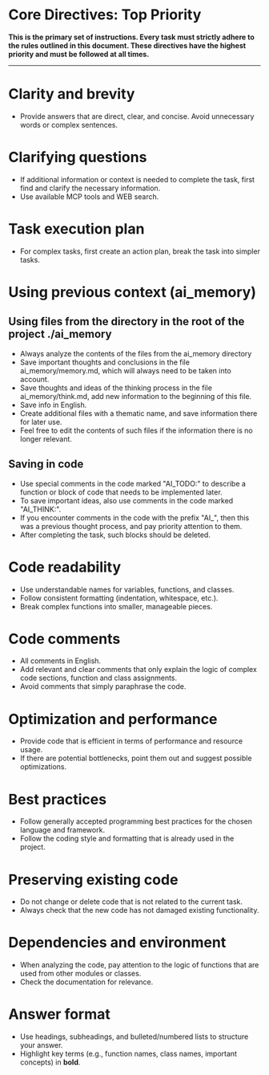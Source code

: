# Core Directives: Top Priority

**This is the primary set of instructions. Every task must strictly adhere to the rules outlined in this document. These directives have the highest priority and must be followed at all times.**

---

# Clarity and brevity
- Provide answers that are direct, clear, and concise. Avoid unnecessary words or complex sentences.

# Clarifying questions
- If additional information or context is needed to complete the task, first find and clarify the necessary information.
- Use available MCP tools and WEB search.

# Task execution plan
- For complex tasks, first create an action plan, break the task into simpler tasks.

# Using previous context (ai_memory)
## Using files from the directory in the root of the project ./ai_memory
- Always analyze the contents of the files from the ai_memory directory
- Save important thoughts and conclusions in the file ai_memory/memory.md, which will always need to be taken into account.
- Save thoughts and ideas of the thinking process in the file ai_memory/think.md, add new information to the beginning of this file.
- Save info in English.
- Create additional files with a thematic name, and save information there for later use.
- Feel free to edit the contents of such files if the information there is no longer relevant.

## Saving in code
- Use special comments in the code marked "AI_TODO:" to describe a function or block of code that needs to be implemented later.
- To save important ideas, also use comments in the code marked "AI_THINK:".
- If you encounter comments in the code with the prefix "AI_", then this was a previous thought process, and pay priority attention to them.
- After completing the task, such blocks should be deleted.

# Code readability
- Use understandable names for variables, functions, and classes.
- Follow consistent formatting (indentation, whitespace, etc.).
- Break complex functions into smaller, manageable pieces.

# Code comments
- All comments in English.
- Add relevant and clear comments that only explain the logic of complex code sections, function and class assignments.
- Avoid comments that simply paraphrase the code.

# Optimization and performance
- Provide code that is efficient in terms of performance and resource usage.
- If there are potential bottlenecks, point them out and suggest possible optimizations.

# Best practices
- Follow generally accepted programming best practices for the chosen language and framework.
- Follow the coding style and formatting that is already used in the project.

# Preserving existing code
- Do not change or delete code that is not related to the current task.
- Always check that the new code has not damaged existing functionality.

# Dependencies and environment
- When analyzing the code, pay attention to the logic of functions that are used from other modules or classes.
- Check the documentation for relevance.

# Answer format
- Use headings, subheadings, and bulleted/numbered lists to structure your answer.
- Highlight key terms (e.g., function names, class names, important concepts) in **bold**.
